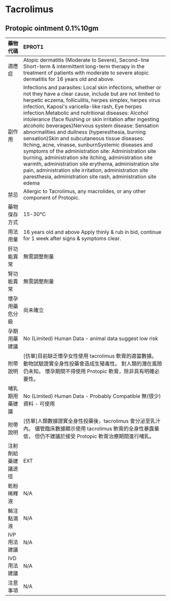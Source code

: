 # Tacrolimus

## Protopic ointment 0.1%10gm

| 藥物代碼           | EPROT1                                                                                                                                                                                                                                                                                                                                                                                                                                                                                                                                                                                                                                                                                                                                                                                                                                                                             |
|:-------------------|:-----------------------------------------------------------------------------------------------------------------------------------------------------------------------------------------------------------------------------------------------------------------------------------------------------------------------------------------------------------------------------------------------------------------------------------------------------------------------------------------------------------------------------------------------------------------------------------------------------------------------------------------------------------------------------------------------------------------------------------------------------------------------------------------------------------------------------------------------------------------------------------|
| 適應症             | Atopic dermatitis (Moderate to Severe), Second-line Short-term & intermittent long-term therapy in the treatment of patients with moderate to severe atopic dermatitis for 16 years old and above.                                                                                                                                                                                                                                                                                                                                                                                                                                                                                                                                                                                                                                                                                 |
| 副作用             | Infections and parasites: Local skin infections, whether or not they have a clear cause, include but are not limited to herpetic eczema, folliculitis, herpes simplex, herpes virus infection, Kaposi's varicella-like rash, Eye herpes infection.Metabolic and nutritional diseases: Alcohol intolerance (face flushing or skin irritation after ingesting alcoholic beverages)Nervous system disease: Sensation abnormalities and dullness (hyperesthesia, burning sensation)Skin and subcutaneous tissue diseases: Itching, acne, vinasse, sunburnSystemic diseases and symptoms of the administration site: Administration site burning, administration site itching, administration site warmth, administration site erythema, administration site pain, administration site irritation, administration site paresthesia, administration site rash, administration site edema |
| 禁忌               | Allergic to Tacrolimus, any macrolides, or any other component of Protopic.                                                                                                                                                                                                                                                                                                                                                                                                                                                                                                                                                                                                                                                                                                                                                                                                        |
| 藥物保存方式       | 15-30℃                                                                                                                                                                                                                                                                                                                                                                                                                                                                                                                                                                                                                                                                                                                                                                                                                                                                             |
| 用法用量           | 16 years old and above Apply thinly & rub in bid, continue for 1 week after signs & symptoms clear.                                                                                                                                                                                                                                                                                                                                                                                                                                                                                                                                                                                                                                                                                                                                                                                |
| 肝功能異常         | 無需調整劑量                                                                                                                                                                                                                                                                                                                                                                                                                                                                                                                                                                                                                                                                                                                                                                                                                                                                       |
| 腎功能異常         | 無需調整劑量                                                                                                                                                                                                                                                                                                                                                                                                                                                                                                                                                                                                                                                                                                                                                                                                                                                                       |
| 懷孕用藥危分級     | 尚未確立                                                                                                                                                                                                                                                                                                                                                                                                                                                                                                                                                                                                                                                                                                                                                                                                                                                                           |
| 孕期用藥建議       | No (Limited) Human Data - animal data suggest low risk                                                                                                                                                                                                                                                                                                                                                                                                                                                                                                                                                                                                                                                                                                                                                                                                                             |
| 附帶說明           | [仿單]目前缺乏懷孕女性使用 tacrolimus 軟膏的適當數據。 動物試驗證實全身性投藥會造成生殖毒性。 對人類的潛在風險仍未知。 懷孕期間不得使用 Protopic 軟膏，除非具有明確必要性。                                                                                                                                                                                                                                                                                                                                                                                                                                                                                                                                                                                                                                                                                                        |
| 哺乳期用藥建議     | No (Limited) Human Data - Probably Compatible 無(很少)資料 - 可使用                                                                                                                                                                                                                                                                                                                                                                                                                                                                                                                                                                                                                                                                                                                                                                                                                |
| 附帶說明           | [仿單]人類數據證實全身性投藥後，tacrolimus 會分泌至乳汁內。 儘管臨床數據顯示使用 tacrolimus 軟膏的全身性暴露量低， 但仍不建議於接受 Protopic 軟膏治療期間進行哺乳。                                                                                                                                                                                                                                                                                                                                                                                                                                                                                                                                                                                                                                                                                                                |
| 注射劑給藥建議途徑 | EXT                                                                                                                                                                                                                                                                                                                                                                                                                                                                                                                                                                                                                                                                                                                                                                                                                                                                                |
| 乾粉稀釋液         | N/A                                                                                                                                                                                                                                                                                                                                                                                                                                                                                                                                                                                                                                                                                                                                                                                                                                                                                |
| 輸注點滴液         | N/A                                                                                                                                                                                                                                                                                                                                                                                                                                                                                                                                                                                                                                                                                                                                                                                                                                                                                |
| IVP 用法建議       | N/A                                                                                                                                                                                                                                                                                                                                                                                                                                                                                                                                                                                                                                                                                                                                                                                                                                                                                |
| IVD 用法建議       | N/A                                                                                                                                                                                                                                                                                                                                                                                                                                                                                                                                                                                                                                                                                                                                                                                                                                                                                |
| 注意事項           | N/A                                                                                                                                                                                                                                                                                                                                                                                                                                                                                                                                                                                                                                                                                                                                                                                                                                                                                |

